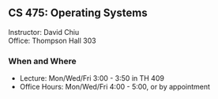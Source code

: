 ## CS 475: Operating Systems

Instructor: David Chiu\
Office: Thompson Hall 303


### When and Where
- Lecture: Mon/Wed/Fri 3:00 - 3:50 in TH 409
- Office Hours: Mon/Wed/Fri 4:00 - 5:00, or by appointment


<!-- David's schedule generator! Do not touch -->
<div id="schedule">&nbsp;</div>
<script type="text/javascript" src="../calendar.js"></script>
<script type="text/javascript" src="schedule.js"></script>
<!-- End -->
